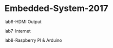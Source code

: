 <h1>Embedded-System-2017</h1>
<p>lab6-HDMI Output</p>
<p>lab7-Internet</p>
<p>lab8-Raspberry PI & Arduino</p>
